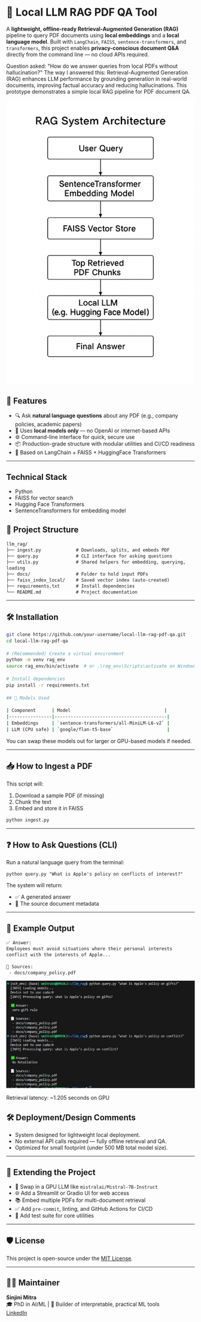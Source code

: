 # 📄 Local LLM RAG PDF QA Tool

A **lightweight, offline-ready Retrieval-Augmented Generation (RAG)** pipeline to query PDF documents using **local embeddings** and a **local language model**. Built with `LangChain`, `FAISS`, `sentence-transformers`, and `transformers`, this project enables **privacy-conscious document Q&A** directly from the command line — no cloud APIs required.

Question asked: "How do we answer queries from local PDFs without hallucination?"
The way I answered this: Retrieval-Augmented Generation (RAG) enhances LLM performance by grounding generation in real-world documents, improving factual accuracy and reducing hallucinations. This prototype demonstrates a simple local RAG pipeline for PDF document QA.

![System Overview](assets/system_overview.png)

## 🚀 Features

- 🔍 Ask **natural language questions** about any PDF (e.g., company policies, academic papers)
- 🧠 Uses **local models only** — no OpenAI or internet-based APIs
- ⚙️ Command-line interface for quick, secure use
- 📦 Production-grade structure with modular utilities and CI/CD readiness
- 🧠 Based on LangChain + FAISS + HuggingFace Transformers

---

## Technical Stack

* Python
* FAISS for vector search
* Hugging Face Transformers
* SentenceTransformers for embedding model

## 📁 Project Structure

    llm_rag/
    ├── ingest.py             # Downloads, splits, and embeds PDF
    ├── query.py              # CLI interface for asking questions
    ├── utils.py              # Shared helpers for embedding, querying, loading
    ├── docs/                 # Folder to hold input PDFs
    ├── faiss_index_local/    # Saved vector index (auto-created)
    ├── requirements.txt      # Install dependencies
    └── README.md             # Project documentation

---

## 🛠️ Installation

```bash
git clone https://github.com/your-username/local-llm-rag-pdf-qa.git
cd local-llm-rag-pdf-qa

# (Recommended) Create a virtual environment
python -m venv rag_env
source rag_env/bin/activate  # or .\rag_env\Scripts\activate on Windows

# Install dependencies
pip install -r requirements.txt

## 🧩 Models Used

| Component      | Model                                   |
|----------------|------------------------------------------|
| Embeddings     | `sentence-transformers/all-MiniLM-L6-v2` |
| LLM (CPU safe) | `google/flan-t5-base`                    |
```

You can swap these models out for larger or GPU-based models if needed.

---

## 📥 How to Ingest a PDF

This script will:
1. Download a sample PDF (if missing)
2. Chunk the text
3. Embed and store it in FAISS

```bash
python ingest.py
```
---

## ❓ How to Ask Questions (CLI)

Run a natural language query from the terminal:

    python query.py "What is Apple's policy on conflicts of interest?"

The system will return:
- ✅ A generated answer  
- 📄 The source document metadata


---

## 🧪 Example Output

    ✅ Answer:
    Employees must avoid situations where their personal interests conflict with the interests of Apple...

    📄 Sources:
     - docs/company_policy.pdf
    
    
![Example Retrieval Screenshot](assets/RAG_query_combo.jpg)

Retrieval latency: ~1.205 seconds on GPU

## 🛠️ Deployment/Design Comments

* System designed for lightweight local deployment.
* No external API calls required — fully offline retrieval and QA.
* Optimized for small footprint (under 500 MB total model size).

---

## 🧰 Extending the Project

- 🔄 Swap in a GPU LLM like `mistralai/Mistral-7B-Instruct`
- 🌐 Add a Streamlit or Gradio UI for web access
- 📚 Embed multiple PDFs for multi-document retrieval
- ✅ Add `pre-commit`, linting, and GitHub Actions for CI/CD
- 🧪 Add test suite for core utilities

---

## 🛡️ License

This project is open-source under the [MIT License](LICENSE).

---

## 🙋‍♀️ Maintainer

**Sinjini Mitra**  
🎓 PhD in AI/ML | 🧠 Builder of interpretable, practical ML tools  
[LinkedIn](https://www.linkedin.com/in/sinjini-mitra/) 